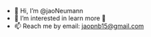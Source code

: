 - 👋 Hi, I’m @jaoNeumann
- 👀 I’m interested in learn more 🧠 
- 📫 Reach me by email: jaopnb15@gmail.com

<!---
JoaoOmestre/JoaoOmestre is a ✨ special ✨ repository because its `README.md` (this file) appears on your GitHub profile.
You can click the Preview link to take a look at your changes.

fecha seu git do pc da up...

--->
